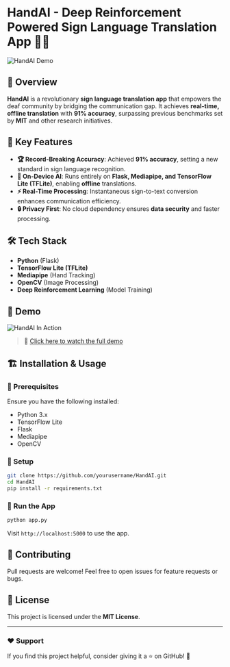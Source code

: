 # HandAI - Deep Reinforcement Powered Sign Language Translation App 🎯🤟

![HandAI Demo](assets/demo_handai.gif)

## 🚀 Overview

**HandAI** is a revolutionary **sign language translation app** that empowers the deaf community by bridging the communication gap. It achieves **real-time, offline translation** with **91% accuracy**, surpassing previous benchmarks set by **MIT** and other research initiatives.

## 🌟 Key Features

- **🏆 Record-Breaking Accuracy**: Achieved **91% accuracy**, setting a new standard in sign language recognition.
- **📱 On-Device AI**: Runs entirely on **Flask, Mediapipe, and TensorFlow Lite (TFLite)**, enabling **offline** translations.
- **⚡ Real-Time Processing**: Instantaneous sign-to-text conversion enhances communication efficiency.
- **🔒 Privacy First**: No cloud dependency ensures **data security** and faster processing.

## 🛠️ Tech Stack

- **Python** (Flask)
- **TensorFlow Lite (TFLite)**
- **Mediapipe** (Hand Tracking)
- **OpenCV** (Image Processing)
- **Deep Reinforcement Learning** (Model Training)

## 📸 Demo

![HandAI In Action](assets/demo.gif)

> 🎥 [Click here to watch the full demo](https://drive.google.com/file/d/1trQTNjv-4DA1bCYkpOiY254u56gj7XBj/view) 

## 🏗️ Installation & Usage

### 🔹 Prerequisites
Ensure you have the following installed:
- Python 3.x
- TensorFlow Lite
- Flask
- Mediapipe
- OpenCV

### 🔹 Setup

```bash
git clone https://github.com/yourusername/HandAI.git
cd HandAI
pip install -r requirements.txt
```

### 🔹 Run the App

```bash
python app.py
```

Visit `http://localhost:5000` to use the app.

## 🤝 Contributing

Pull requests are welcome! Feel free to open issues for feature requests or bugs.

## 📜 License

This project is licensed under the **MIT License**.

---

### ❤️ Support

If you find this project helpful, consider giving it a ⭐ on GitHub! 🚀
